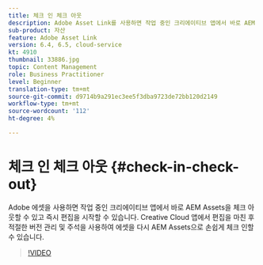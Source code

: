 ```yaml
---
title: 체크 인 체크 아웃
description: Adobe Asset Link를 사용하면 작업 중인 크리에이티브 앱에서 바로 AEM Assets을 체크 아웃할 수 있으며 편집을 바로 시작할 수 있습니다. Creative Cloud 앱에서 편집을 마친 후 적절한 버전 관리 및 주석을 사용하여 에셋을 다시 AEM Assets으로 손쉽게 체크 인할 수 있습니다.
sub-product: 자산
feature: Adobe Asset Link
version: 6.4, 6.5, cloud-service
kt: 4910
thumbnail: 33886.jpg
topic: Content Management
role: Business Practitioner
level: Beginner
translation-type: tm+mt
source-git-commit: d9714b9a291ec3ee5f3dba9723de72bb120d2149
workflow-type: tm+mt
source-wordcount: '112'
ht-degree: 4%

---
```



# 체크 인 체크 아웃 {#check-in-check-out}

Adobe 에셋을 사용하면 작업 중인 크리에이티브 앱에서 바로 AEM Assets을 체크 아웃할 수 있고 즉시 편집을 시작할 수 있습니다. Creative Cloud 앱에서 편집을 마친 후 적절한 버전 관리 및 주석을 사용하여 에셋을 다시 AEM Assets으로 손쉽게 체크 인할 수 있습니다.

>[!VIDEO](https://video.tv.adobe.com/v/33886/?quality=12)
